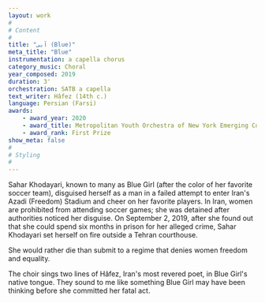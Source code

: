 ```yaml
---
layout: work
#
# Content
#
title: "آبی (Blue)"
meta_title: "Blue"
instrumentation: a capella chorus
category_music: Choral
year_composed: 2019
duration: 3'
orchestration: SATB a capella
text_writer: Hâfez (14th c.)
language: Persian (Farsi)
awards:
    - award_year: 2020
    - award_title: Metropolitan Youth Orchestra of New York Emerging Composers Competition (Choral, Divison II)
    - award_rank: First Prize
show_meta: false
#
# Styling
#
---
```


Sahar Khodayari, known to many as Blue Girl (after the color of her favorite soccer team), disguised herself as a man in a failed attempt to enter Iran's Azadi (Freedom) Stadium and cheer on her favorite players. In Iran, women are prohibited from attending soccer games; she was detained after authorities noticed her disguise. On September 2, 2019, after she found out that she could spend six months in prison for her alleged crime, Sahar Khodayari set herself on fire outside a Tehran courthouse. 

<p class="teaser">She would rather die than submit to a regime that denies women freedom and equality.</p>
    
The choir sings two lines of Hâfez, Iran's most revered poet, in Blue Girl's native tongue. They sound to me like something Blue Girl may have been thinking before she committed her fatal act.